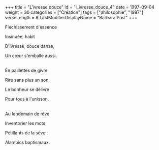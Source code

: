 +++
title = "L'ivresse douce"
id = "l_ivresse_douce_4"
date = 1997-09-04
weight = 30
categories = ["Création"]
tags = ["philosophie", "1997"]
verseLength = 6
LastModifierDisplayName = "Barbara Post"
+++

Fléchissement d'essence

Insinuée, habit

D'ivresse, douce danse,

Un cœur s'emballe aussi.

 \
En paillettes de givre

Rire sans plus un son,

Le bonheur se délivre

Pour tous à l'unisson.

 \
Au lendemain de rêve

Inventorier les mots

Pétillants de la sève :

Alambics baptismaux.
